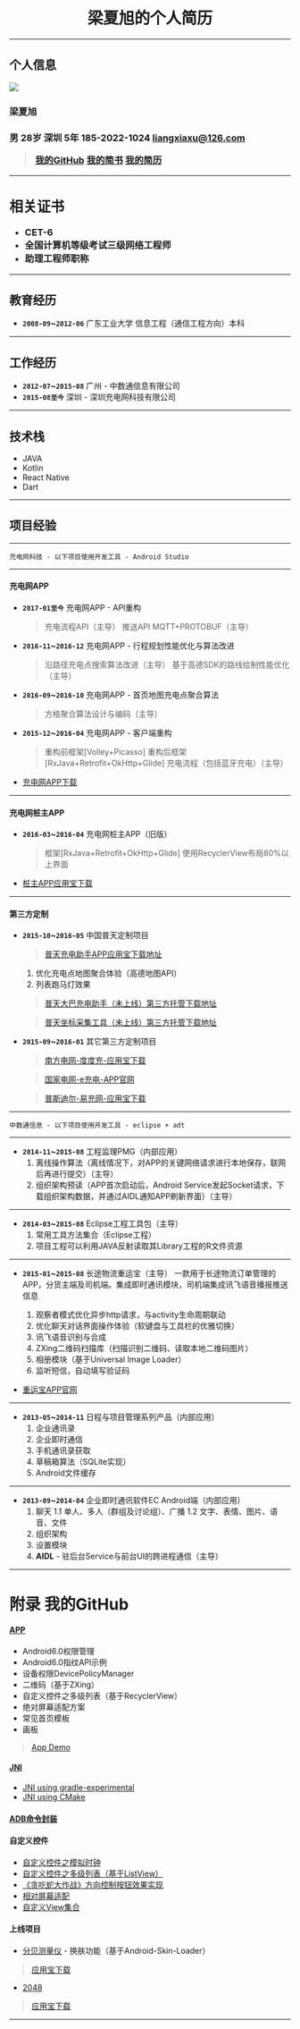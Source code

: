 # <center>梁夏旭的个人简历</center>

------

## 个人信息

![](./_image/avatar_413x591.jpg)


**<h3>梁夏旭**
**<h4>男 28岁**
**深圳 5年**
**185-2022-1024**
**liangxiaxu@126.com**

> [我的GitHub](https://github.com/hayukleung)
> [我的简书](http://www.jianshu.com/users/2471a8f0e7a5/latest_articles)
> [我的简历](http://hayukleung.github.io/)

***
## 相关证书
- CET-6
- 全国计算机等级考试三级网络工程师
- 助理工程师职称

***
## 教育经历
- **`2008-09`~`2012-06`** 广东工业大学 信息工程（通信工程方向）本科

***
## 工作经历
- **`2012-07`~`2015-08`** 广州 - 中数通信息有限公司
- **`2015-08至今`** 深圳 - 深圳充电网科技有限公司

***
## 技术栈
- JAVA
- Kotlin
- React Native
- Dart

***
## 项目经验

------

`充电网科技 - 以下项目使用开发工具 - Android Studio`

------

#### 充电网APP

- **`2017-01至今`** 充电网APP - API重构
    > 充电流程API（主导）
    > 推送API MQTT+PROTOBUF（主导）

- **`2016-11`~`2016-12`** 充电网APP - 行程规划性能优化与算法改进
    > 沿路径充电点搜索算法改进（主导）
    > 基于高德SDK的路线绘制性能优化（主导）

- **`2016-09`~`2016-10`** 充电网APP - 首页地图充电点聚合算法
    > 方格聚合算法设计与编码（主导）

- **`2015-12`~`2016-04`** 充电网APP - 客户端重构
    > 重构前框架[Volley+Picasso] 重构后框架[RxJava+Retrofit+OkHttp+Glide]
    > 充电流程（包括蓝牙充电）（主导）

- [充电网APP下载](http://www.chargerlink.com/app.html)

------

#### 充电网桩主APP

- **`2016-03`~`2016-04`** 充电网桩主APP（旧版）
    > 框架[RxJava+Retrofit+OkHttp+Glide]
    > 使用RecyclerView布局80%以上界面

- [桩主APP应用宝下载](http://android.myapp.com/myapp/detail.htm?apkName=com.chargercloud.zhuangzhu)

------

#### 第三方定制

- **`2015-10`~`2016-05`** 中国普天定制项目

    > [普天充电助手APP应用宝下载地址](http://android.myapp.com/myapp/detail.htm?apkName=com.potevio.charger)
    1. 优化充电点地图聚合体验（高德地图API）
	2. 列表跑马灯效果
	
	> [普天大巴充电助手（未上线）第三方托管下载地址](http://fir.im/PotevioBusAndroid)
	
	> [普天坐标采集工具（未上线）第三方托管下载地址](http://fir.im/poteviocollector)

- **`2015-09`~`2016-01`** 其它第三方定制项目
    > [南方电网-度度充-应用宝下载](http://android.myapp.com/myapp/detail.htm?apkName=com.duduchong)
    
    > [国家电网-e充电-APP官网](http://www.echargenet.com/portal/csService/html/download.html)
    
    > [普斯迪尔-易充网-应用宝下载](http://android.myapp.com/myapp/detail.htm?apkName=com.bustil.yichongwang)

------

`中数通信息 - 以下项目使用开发工具 - eclipse + adt`

------

- **`2014-11`~`2015-08`** 工程监理PMG（内部应用）
	1. 离线操作算法（离线情况下，对APP的关键网络请求进行本地保存，联网后再进行提交）（主导）
	2. 组织架构预读（APP首次启动后，Android Service发起Socket请求，下载组织架构数据，并通过AIDL通知APP刷新界面）（主导）

------

- **`2014-03`~`2015-08`** Eclipse工程工具包（主导）
	1. 常用工具方法集合（Eclipse工程）
	2. 项目工程可以利用JAVA反射读取其Library工程的R文件资源

------

- **`2015-01`~`2015-08`** 长途物流重运宝（主导）
	一款用于长途物流订单管理的APP，分货主端及司机端。集成即时通讯模块，司机端集成讯飞语音播报推送信息
	1. 观察者模式优化异步http请求，与activity生命周期联动
	2. 优化聊天对话界面操作体验（软键盘与工具栏的优雅切换）
	3. 讯飞语音识别与合成
	4. ZXing二维码扫描库（扫描识别二维码、读取本地二维码图片）
	5. 相册模块（基于Universal Image Loader）
	6. 监听短信，自动填写验证码

- [重运宝APP官网](http://jybao56.cn/)

------

- **`2013-05`~`2014-11`** 日程与项目管理系列产品（内部应用）
	1. 企业通讯录
	2. 企业即时通信
	3. 手机通讯录获取
	4. 草稿箱算法（SQLite实现）
	5. Android文件缓存
	
------

- **`2013-09`~`2014-04`** 企业即时通讯软件EC Android端（内部应用）
	1. 聊天
		1.1 单人、多人（群组及讨论组）、广播
		1.2 文字、表情、图片、语音、文件
	2. 组织架构
	3. 设置模块
	4. **AIDL** - 驻后台Service与前台UI的跨进程通信（主导）

***

# 附录 我的GitHub
#### [APP](https://github.com/hayukleung/app)
- Android6.0权限管理
- Android6.0指纹API示例
- 设备权限DevicePolicyManager
- 二维码（基于ZXing）
- 自定义控件之多级列表（基于RecyclerView）
- 绝对屏幕适配方案
- 常见首页模板
- 画板

> [App Demo](http://fir.im/xdroid)

#### [JNI]()
- [JNI using gradle-experimental](https://github.com/hayukleung/appjni)
- [JNI using CMake](https://github.com/hayukleung/JNI)

#### [ADB命令封装](https://github.com/hayukleung/adb-wrapper)

#### 自定义控件
- [自定义控件之模拟时钟](https://github.com/hayukleung/AnalogClock)
- [自定义控件之多级列表（基于ListView）](https://github.com/hayukleung/collapsible)
- [《贪吃蛇大作战》方向控制按钮效果实现](https://github.com/hayukleung/HandleView)
- [相对屏幕适配](https://github.com/hayukleung/AndroidScreenMatchingUtil)
- [自定义View集合](https://github.com/hayukleung/View)

#### 上线项目
- [分贝测量仪](https://github.com/hayukleung/BeQuiet) - 换肤功能（基于Android-Skin-Loader）
> [应用宝下载](http://a.app.qq.com/o/simple.jsp?pkgname=com.hayukleung.bequiet)

- [2048](https://github.com/hayukleung/2048)
> [应用宝下载](http://a.app.qq.com/o/simple.jsp?pkgname=com.hayukleung.puzzle2048)

***